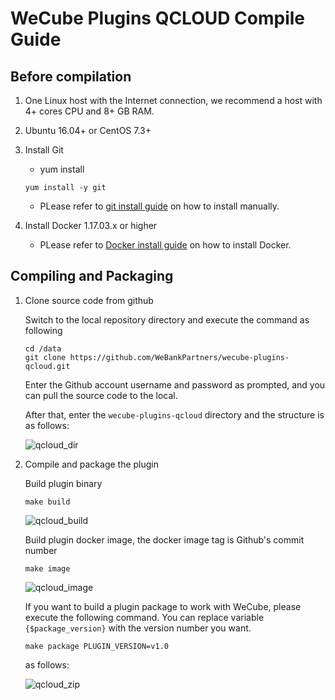# WeCube Plugins QCLOUD Compile Guide

## Before compilation
1. One Linux host with the Internet connection, we recommend a host with 4+ cores CPU and 8+ GB RAM.
2. Ubuntu 16.04+ or CentOS 7.3+
3. Install Git
	- yum install
	```shell script
 	yum install -y git
 	```
	- PLease refer to [git install guide](https://github.com/WeBankPartners/we-cmdb/blob/master/cmdb-wiki/docs/install/git_install_guide_en.md) on how to install manually.

4. Install Docker 1.17.03.x or higher
	- PLease refer to [Docker install guide](https://github.com/WeBankPartners/we-cmdb/blob/master/cmdb-wiki/docs/install/docker_install_guide_en.md) on how to install Docker.


## Compiling and Packaging

1. Clone source code from github
	
	Switch to the local repository directory and execute the command as following
	
	```shell script
	cd /data
	git clone https://github.com/WeBankPartners/wecube-plugins-qcloud.git
	```

	Enter the Github account username and password as prompted, and you can pull the source code to the local.

    After that, enter the `wecube-plugins-qcloud` directory and the structure is as follows:

	![qcloud_dir](images/qcloud_dir.png)

2. Compile and package the plugin

	Build plugin binary
	
	```shell
	make build
	```
	
	![qcloud_build](images/qcloud_build.png)


	Build plugin docker image, the docker image tag is Github's commit number
	```shell
	make image
	```

	![qcloud_image](images/qcloud_image.png)

	
	If you want to build a plugin package to work with WeCube, please execute the following command. You can replace variable `{$package_version}` with the version number you want.

	```shell
	make package PLUGIN_VERSION=v1.0
	```

	as follows:

	![qcloud_zip](images/qcloud_zip.png)